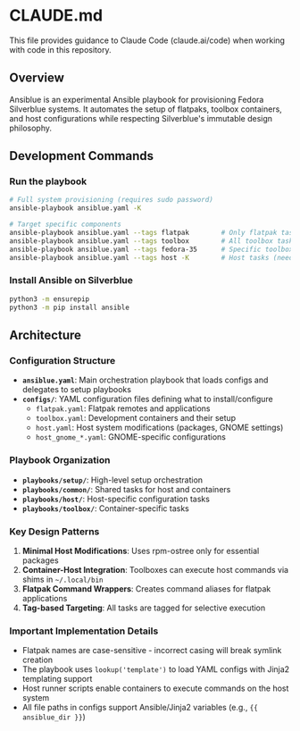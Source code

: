 # CLAUDE.md

This file provides guidance to Claude Code (claude.ai/code) when working with code in this repository.

## Overview

Ansiblue is an experimental Ansible playbook for provisioning Fedora Silverblue systems. It automates the setup of flatpaks, toolbox containers, and host configurations while respecting Silverblue's immutable design philosophy.

## Development Commands

### Run the playbook
```bash
# Full system provisioning (requires sudo password)
ansible-playbook ansiblue.yaml -K

# Target specific components
ansible-playbook ansiblue.yaml --tags flatpak        # Only flatpak tasks
ansible-playbook ansiblue.yaml --tags toolbox        # All toolbox tasks
ansible-playbook ansiblue.yaml --tags fedora-35      # Specific toolbox
ansible-playbook ansiblue.yaml --tags host -K        # Host tasks (needs sudo)
```

### Install Ansible on Silverblue
```bash
python3 -m ensurepip
python3 -m pip install ansible
```

## Architecture

### Configuration Structure
- **`ansiblue.yaml`**: Main orchestration playbook that loads configs and delegates to setup playbooks
- **`configs/`**: YAML configuration files defining what to install/configure
  - `flatpak.yaml`: Flatpak remotes and applications
  - `toolbox.yaml`: Development containers and their setup
  - `host.yaml`: Host system modifications (packages, GNOME settings)
  - `host_gnome_*.yaml`: GNOME-specific configurations

### Playbook Organization
- **`playbooks/setup/`**: High-level setup orchestration
- **`playbooks/common/`**: Shared tasks for host and containers
- **`playbooks/host/`**: Host-specific configuration tasks
- **`playbooks/toolbox/`**: Container-specific tasks

### Key Design Patterns
1. **Minimal Host Modifications**: Uses rpm-ostree only for essential packages
2. **Container-Host Integration**: Toolboxes can execute host commands via shims in `~/.local/bin`
3. **Flatpak Command Wrappers**: Creates command aliases for flatpak applications
4. **Tag-based Targeting**: All tasks are tagged for selective execution

### Important Implementation Details
- Flatpak names are case-sensitive - incorrect casing will break symlink creation
- The playbook uses `lookup('template')` to load YAML configs with Jinja2 templating support
- Host runner scripts enable containers to execute commands on the host system
- All file paths in configs support Ansible/Jinja2 variables (e.g., `{{ ansiblue_dir }}`)
